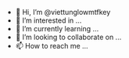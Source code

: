- 👋 Hi, I’m @viettunglowmtfkey
- 👀 I’m interested in ...
- 🌱 I’m currently learning ...
- 💞️ I’m looking to collaborate on ...
- 📫 How to reach me ...

<!---
viettunglowmtfkey/viettunglowmtfkey is a ✨ special ✨ repository because its `README.md` (this file) appears on your GitHub profile.
You can click the Preview link to take a look at your changes.
--->
